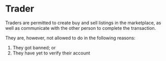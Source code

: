 # Trader

Traders are permitted to create buy and sell listings in the marketplace, as
well as communicate with the other person to complete the transaction.

They are, however, not allowed to do in the following reasons:

1. They got banned; or
2. They have yet to verify their account
